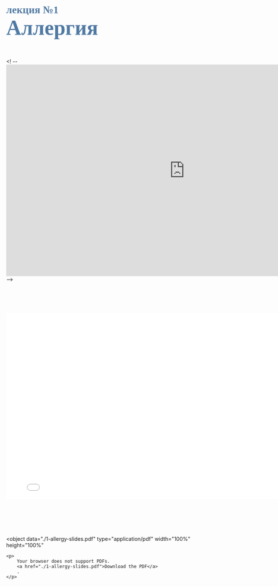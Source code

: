 # <span style="color: #507AA3; font-family: Corbel Light;">лекция №1 </span><br><span style="color: #507AA3; font-family: Corbel Light; font-size: 200%">Аллергия</span>
<br/>

<! -- <iframe src="https://docs.google.com/presentation/d/e/2PACX-1vRAq-dwLDB8S9pd4wb7F7tqbqVJIdVCqvmB-J38tk0cRD7a8_7POCRNsawhENJTiaS0q6OnXrseJ-uY/embed?start=false&loop=false&delayms=60000" frameborder="0" width="960" height="569" allowfullscreen="true" mozallowfullscreen="true" webkitallowfullscreen="true"></iframe> -->

<br>
<br>

<br>
<br>
<embed class="pdf" 
               src=
"./1-allergy-slides.pdf"
            width="800" height="500">
<br>
<br><br>
<br><br>
<br>

  <object
	data="./1-allergy-slides.pdf"
	type="application/pdf"
	width="100%"
	height="100%"
>
	<p>
		Your browser does not support PDFs.
		<a href="./1-allergy-slides.pdf">Download the PDF</a>
		.
	</p>
</object>
